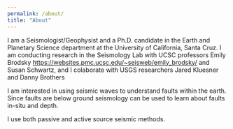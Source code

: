 ```yaml
---
permalink: /about/
title: "About"
---
```


I am a Seismologist/Geophysist and a Ph.D. candidate in the Earth and Planetary Science department at the University of California, Santa Cruz. I am conducting research in the Seismology Lab with UCSC professors Emily Brodsky <https://websites.pmc.ucsc.edu/~seisweb/emily_brodsky/> and Susan Schwartz, and I colaborate with USGS researchers Jared Kluesner and Danny Brothers

I am interested in using seismic waves to understand faults within the earth. Since faults are below ground seismology can be used to learn about faults in-situ and depth.

I use both passive and active source seismic methods.